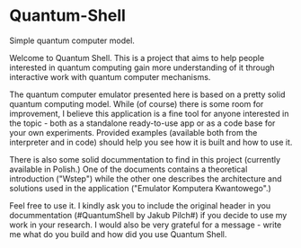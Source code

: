 # Quantum-Shell
Simple quantum computer model.

Welcome to Quantum Shell.
This is a project that aims to help people interested in quantum computing gain more understanding
of it through interactive work with quantum computer mechanisms.

The quantum computer emulator presented here is based on a pretty solid quantum computing model.
While (of course) there is some room for improvement, I believe this application is a fine tool
for anyone interested in the topic - both as a standalone ready-to-use app or as a code base for
your own experiments. Provided examples (available both from the interpreter and in code)
should help you see how it is built and how to use it.

There is also some solid docummentation to find in this project (currently available in Polish.)
One of the documents contains a theoretical introduction ("Wstep") while the other one
describes the architecture and solutions used in the application ("Emulator Komputera Kwantowego".)

Feel free to use it.
I kindly ask you to include the original header in you docummentation (#QuantumShell by Jakub Pilch#)
if you decide to use my work in your research. I would also be very grateful for a message - write me
what do you build and how did you use Quantum Shell.
